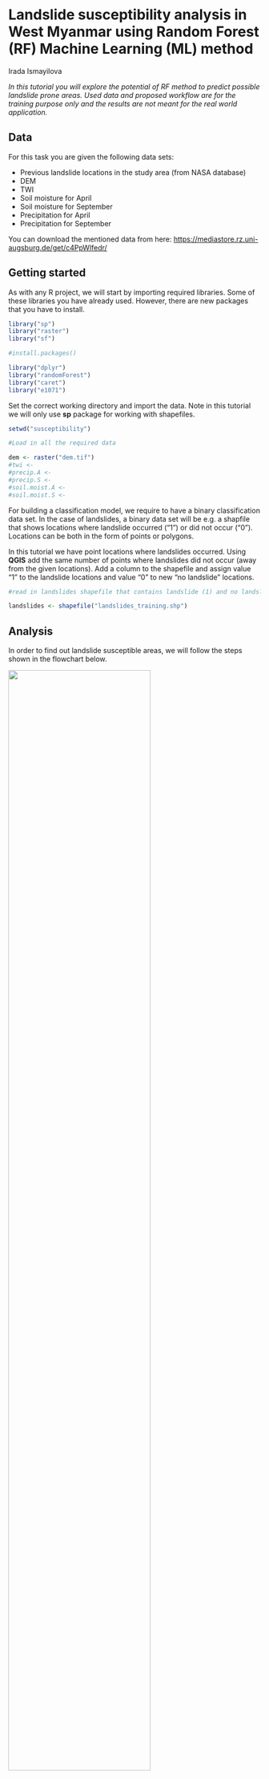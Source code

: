 Landslide susceptibility analysis in West Myanmar using Random Forest
(RF) Machine Learning (ML) method
================
Irada Ismayilova

*In this tutorial you will explore the potential of RF method to predict
possible landslide prone areas. Used data and proposed workflow are for
the training purpose only and the results are not meant for the real
world application.*

## Data

For this task you are given the following data sets:

- Previous landslide locations in the study area (from NASA database)
- DEM
- TWI
- Soil moisture for April
- Soil moisture for September
- Precipitation for April
- Precipitation for September

You can download the mentioned data from here:
<https://mediastore.rz.uni-augsburg.de/get/c4PpWlfedr/>

## Getting started

As with any R project, we will start by importing required libraries.
Some of these libraries you have already used. However, there are new
packages that you have to install.

``` r
library("sp")
library("raster")
library("sf")
```

``` r
#install.packages()

library("dplyr") 
library("randomForest")
library("caret")
library("e1071")
```

Set the correct working directory and import the data. Note in this
tutorial we will only use **sp** package for working with shapefiles.

``` r
setwd("susceptibility")
```

``` r
#Load in all the required data

dem <- raster("dem.tif")
#twi <- 
#precip.A <- 
#precip.S <- 
#soil.moist.A <- 
#soil.moist.S <- 
```

For building a classification model, we require to have a binary
classification data set. In the case of landslides, a binary data set
will be e.g. a shapfile that shows locations where landslide occurred
(“1”) or did not occur (“0”). Locations can be both in the form of
points or polygons.

In this tutorial we have point locations where landslides occurred.
Using **QGIS** add the same number of points where landslides did not
occur (away from the given locations). Add a column to the shapefile and
assign value “1” to the landslide locations and value “0” to new “no
landslide” locations.

``` r
#read in landslides shapefile that contains landslide (1) and no landslide (0) information

landslides <- shapefile("landslides_training.shp")
```

## Analysis

In order to find out landslide susceptible areas, we will follow the
steps shown in the flowchart below.

<img src="res/workflow.png" style="width:75.0%" />

Using DEM and previously learned skills, calculate slope. Slope will be
additional parameter involved into analysis.

``` r
#calculate slope

#slope <- 
```

We will further continue working with the raster stack rather than with
single rasters. “A RasterStack is a collection of RasterLayer objects
with the same spatial extent and resolution.” Using **stack** function
we can put all the rasters together.

``` r
rasStack <- stack(dem, twi, precip.A, precip.S, soil.moist.A, soil.moist.S, slope)
```

As always, check how the stacked layer looks like by plotting it.

``` r
#plot(rasStack)
```

<img src="res/stack.png" style="width:75.0%" />

For building classification model using all the variables, we have to
extract values of these variables for landslide/no landslide locations.
We can achieve this using **extract** function of the raster package.

``` r
rasValue <-extract(rasStack, landslides)
```

Rassvalue is a matrix that contains for each point location 7 columns
with corresponding raster values. Yet, it is missing the information if
the row represents landslide or no landslide location. But we can add it
using **cbind** function.

We further have to convert the matrix into a dataframe to make the next
steps easier, as well as add a column name to the landslide locations.

``` r
#add the landslide information

data <- cbind(rasValue, landslides$landslide)

#convert to a dataframe

data<- as.data.frame(data)

#add a column name to the column that contains 1 and 0

colnames(data)[8] <- 'landslide'
```

``` r
#explore the newly created dataframe

summary(data)

str(data)
```

As you can see, during the process numeric data is converted into
character which we have to change back to numeric. Easiest way to do so
is to use a **lapply** function

``` r
data[] <- lapply(data, function(x) as.numeric(as.character(x)))

str(data)

#now all the columns are of type numeric
```

## RF model

We prepared the data in a form that is acceptable by the RF model. We
should check if there are any NA’s in the dataframe. If there are any
they must be eliminated. How you should deal with the missing values
will depend on the task or on the typical approach in the applied
domain. In our case we will replace them with 0.

``` r
#prompt the sum of NA's in the dataframe

sum(is.na(data))

#convert them to 0

data[is.na(data)] <- 0
```

It is is possible to build both RF regression and classification model.
Since we have a binary classification task (landslide or no landslide)
it makes sense to use RF classification.

In R the type of the response column determines if it is a regression or
classification task. If the response column is numeric, then RF will
perform regression, if it is a factor then classification.

Therefore, we have to convert our response column to factors and
continue with the classification task.

``` r
#response column is the binary column

data$landslide <- as.factor(data$landslide)

str(data)
```

We can divide the data set into 2 parts. One part will be used for
training the mode, while the second one will be used to test the model.
The proportion of the each data set depends on the size of the data set,
task or preference. We can also set control parameters which will
control the model. In this tutorial we will use **Caret** package that
contains many different ML methods.

``` r
#set seed to make the results reproducible

set.seed(1234)

#Define the control

trControl <- trainControl(method = "cv",
                          number = 10,
                          search = "grid")
```

``` r
#divide data in 70/30 proportion for train/test data set

train <- sample(nrow(data), 0.7*nrow(data), replace = FALSE)

TrainSet <- data[train,]
ValidSet <- data[-train,]

#output the size of each data set
dim(TrainSet)
dim((ValidSet))
```

``` r
# Run the model

rf_default <- train(landslide~.,
                    data = TrainSet,
                    method = "rf",
                    metric = "Accuracy",
                    trControl = trControl)
```

``` r
# Print the results

print(rf_default)
```

Our trained model gives pretty good results. It is possible to play with
control parameters, size of the data set etc. to improve the results.

You can test the performance of the model using the test set.

``` r
prediction <-predict(rf_default, ValidSet)
```

We can use a confusion matrix (CM) to see how well the model performed
on the test data set. CM shows number of correct and incorrect
predictions of each class.

``` r
#request the confusion matrix to see how well classification worked

confusionMatrix(prediction, ValidSet$landslide)
```

We can also check which viable had the highest influence on the decision
making process of the model. Variable importance function can output us
importance of each variable.

``` r
#variable importance

imp <- varImp(rf_default)
plot(imp)
```

<img src="res/importance.png" style="width:75.0%" />

If you are satisfied with the accuracy of the model, you can use the
trained model and make prediction to the whole study area.

``` r
prediction <-predict(rasStack, rf_default)
```

Now you can plot the susceptibility map of the West Myanmar and save the
results.

``` r
plot(prediction)

rst <- writeRaster(prediction,"susceptibleAreas_areas.tif")
```

<img src="res/output.png" style="width:75.0%" />
